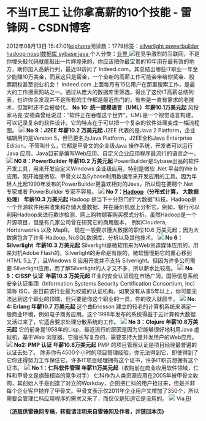 
# 不当IT民工 让你拿高薪的10个技能 - 雷锋网 - CSDN博客


2012年08月13日 15:47:01[leiphone](https://me.csdn.net/leiphone)阅读数：1779标签：[silverlight																](https://so.csdn.net/so/search/s.do?q=silverlight&t=blog)[powerbuilder																](https://so.csdn.net/so/search/s.do?q=powerbuilder&t=blog)[hadoop																](https://so.csdn.net/so/search/s.do?q=hadoop&t=blog)[nosql数据库																](https://so.csdn.net/so/search/s.do?q=nosql数据库&t=blog)[sybase																](https://so.csdn.net/so/search/s.do?q=sybase&t=blog)[java																](https://so.csdn.net/so/search/s.do?q=java&t=blog)[
							](https://so.csdn.net/so/search/s.do?q=sybase&t=blog)[
																					](https://so.csdn.net/so/search/s.do?q=nosql数据库&t=blog)个人分类：[业界																](https://blog.csdn.net/leiphone/article/category/873390)
[
																								](https://so.csdn.net/so/search/s.do?q=nosql数据库&t=blog)
[
				](https://so.csdn.net/so/search/s.do?q=hadoop&t=blog)
[
			](https://so.csdn.net/so/search/s.do?q=hadoop&t=blog)
[
		](https://so.csdn.net/so/search/s.do?q=powerbuilder&t=blog)
[
	](https://so.csdn.net/so/search/s.do?q=silverlight&t=blog)
![](http://www.leiphone.com/wp-content/uploads/2012/08/IT-salary-150x150.jpg)在竞争激烈的互联网，不是你埋头敲代码就能敲出一片辉煌来的，你应该把你最宝贵的10年用在最有效的地方，助你加入高薪行列，最近BI访问了
 Indeed.com，其总结出哪些IT职业一年至少能赚10万美金，而且这只是薪金，一个全新的高薪工作可能会带给你奖金、股票期权甚至创业机会！
Indeed.com 上面每月有15亿用户在那里搜索工作，是最大的工作搜索网站之一。通过从庞大的数据库里筛选，得出了这份IT高薪总结列表，也许你会发现并不是所有的工作都是最近热门的，有些是一直有需求的老技术，但暂时还不会被替代。
**No 10: 统一建模语言（UML）年薪10.1万美元起**
风投家马克·安德森曾经说过：“软件正在吞噬这个世界”，UML是一个视觉语言构建，可以记录复杂的软件设计。它的特点在于可以把一个复杂的软件处理变成一幅流程图。
![](http://www.leiphone.com/wp-content/uploads/2012/08/IT-1.jpg)
**No 9：J2EE 年薪10.2 万美元起**
J2EE 代表的是Java 2 Platform，企业编辑用的是Version 5，但已更名为Java Platform，J2EE全称Java Enterprise Edition。不管叫什么，它都是甲骨文的企业级Java 操作系统，开发者可以运行Java 应用。Java目前是编写Web应用、自定义企业应用程序最流行的语言之一。
![](http://www.leiphone.com/wp-content/uploads/2012/08/IT-2-300x225.jpg)
**N0 8：PowerBuilder 年薪10.2 万美元起**
PowerBuilder是Sybase出品的软件开发工具，用来开发自定义Windows 企业级应用，特别是微软 .Net 平台的We b 应用。刚开始是微软、甲骨文以及Sybase利用数据库来开发应用的工具。因为年轻人比起1990年发布的PowerBuilder更喜欢相对的Java，所以现在要聘个.Net 专家或者 PowerBuilder 专家不容易。
![](http://www.leiphone.com/wp-content/uploads/2012/08/IT-3-300x225.png)
**No 7：****[Hadoop](http://www.leiphone.com/122712-keats-hadoop-isnt-perfect-8-ways-to-replace-hdfs.html)****（分布式计算， 大数据处理） 年薪10.3 万美元起**
Hadoop 是当下十分热门的“大数据”科技。Hadoop是一个开源软件用来收集和存储大量数据、并在廉价机器上分析它。例如，银行可以利用Hadoop来进行欺诈检测、网上购物顾客购买模式分析。虽然Hadoop是一个开源项目，但是有几家公司曾在研究它的商用版本， 例如Cloudera, Hortonworks 以及 MapR。
现在一般要求懂大数据的职位10.6 万美元起；因为大数据包含了许多 Hadoop, NoSQL数据库、分析以及其他技术。
![](http://www.leiphone.com/wp-content/uploads/2012/08/IT-4-300x230.jpg)
**No 6：Silverlight  年薪10.3 万美元起**
Silverlight是微软用来为Web创造媒体应用的，用来对抗Adobe Flash的。Silverlight的寿命是有限的，微软慢慢把它的重心移到HTML 5上了，且Windows 8 应用开发并不支持 Silverlight。但因为许多公司需要 Silverlight应用，而了解Silverlight的人才又不多，所以薪水比较高。
![](http://www.leiphone.com/wp-content/uploads/2012/08/IT-5-300x232.jpg)
**No 5：CISSP 认证  年薪10.3 万美元起**
IT业的安全认证现在市场广阔，国际信息系统安全认证集团（Information Systems Security Certification Consortium, Inc）简称 ISC，是目前该行业最为权威的认证机构，如果没有从事5年以上，你可能无法达到这个职业的顶端，但只要是你这个职业的一员，你的收入就颇丰。
![](http://www.leiphone.com/wp-content/uploads/2012/08/IT-6-300x225.jpg)
**No. 4: Erlang 年薪10.7 万美元起**
这个由Ericsson 建立的较老的计算机系统来满足一般商业环境，例如电子商务应用。这个1998年发布的系统得益于云计算和大数据又活过来了，它适合要求处理分散系统的工作。
![](http://www.leiphone.com/wp-content/uploads/2012/08/IT-7-300x225.jpg)
**No 3：Clojure 年薪10.8万美元起**
它的前身是1958年的Lisp，最近流行的原因是因为它能够很好地利用Java 虚拟机，基于Web 浏览器。它擅长写复杂的、需要支持大量并发用户的Web应用。
![](http://www.leiphone.com/wp-content/uploads/2012/08/IT-8-300x225.jpg)
**No2: PMP 认证 年薪10.8万美元起**
PMP 的项目管理认证是项目经理最普遍的认证去处了。 除非你有4500个小时的项目管理经验，你无法得到它，即使得到了它你还得努力工作保住它。许多IT项目经理拥有这个证书，许多IT职员想拥有这个证书。
![](http://www.leiphone.com/wp-content/uploads/2012/08/IT-9-300x225.jpg)
**No 1：仁科软件管理 年薪11万美元起**（收购前在商业应用软件领域，仁科和甲骨文是旗鼓相当的竞争对手）
仁科作为人类资源应用在2005年被甲骨文收购，其创始人于是创造了对立的Workday，企图把仁科的用户抢过来，但是并非每个企业客户抛弃了甲骨文。甲骨文表示仅2011年企业用户又增加了350个，所以需要会管理仁科应用程序的需求又来了，而仅仅是知道它是没用的。
![](http://www.leiphone.com/wp-content/uploads/2012/08/IT-10-300x192.jpg)
Via[ BI](http://www.businessinsider.com/10-tech-skills-that-will-instantly-net-you-100000-salary-2012-8?op=1)

**（****[济慈](http://www.leiphone.com/author/emerson)****供****雷锋网****专稿，转载请注明来自雷锋网及作者，并链回本页)**

